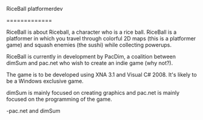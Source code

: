 RiceBall platformerdev

=============

RiceBall is about Riceball, a character who is a rice ball. RiceBall is a platformer in which you travel through colorful 2D maps (this is a platformer game) and squash enemies (the sushi) while collecting powerups.

RiceBall is currently in development by PacDim, a coalition between dimSum and pac.net who wish to create an indie game (why not?).

The game is to be developed using XNA 3.1 and Visual C# 2008. It's likely to be a Windows exclusive game.

dimSum is mainly focused on creating graphics and pac.net is mainly focused on the programming of the game.

-pac.net and dimSum

